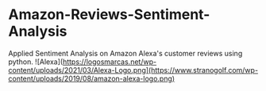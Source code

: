 # Amazon-Reviews-Sentiment-Analysis
Applied Sentiment Analysis on Amazon Alexa's customer reviews using python.
![Alexa](https://logosmarcas.net/wp-content/uploads/2021/03/Alexa-Logo.png](https://www.stranogolf.com/wp-content/uploads/2019/08/amazon-alexa-logo.png)
